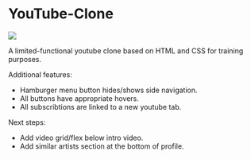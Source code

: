 # YouTube-Clone

<img src="images/readme_screen.gif"/>

A limited-functional youtube clone based on HTML and CSS for training purposes.

Additional features:

- Hamburger menu button hides/shows side navigation.
- All buttons have appropriate hovers.
- All subscribtions are linked to a new youtube tab.

Next steps:

- Add video grid/flex below intro video.
- Add similar artists section at the bottom of profile.
